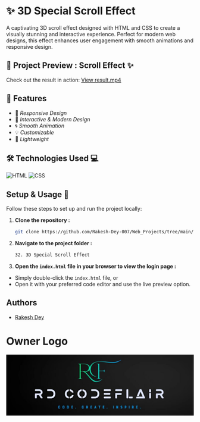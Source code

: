 
# ✨ 3D Special Scroll Effect  

A captivating 3D scroll effect designed with HTML and CSS to create a visually stunning and interactive experience. Perfect for modern web designs, this effect enhances user engagement with smooth animations and responsive design.  



## 📸 Project Preview : Scroll Effect ✨

Check out the result in action: [View result.mp4](https://github.com/Rakesh-Dey-007/Web_Projects/blob/main/32.%203D%20Special%20Scroll%20Effect/Result.mp4)  



## 🚀 Features  

- 📱 *Responsive Design*
- 🎨 *Interactive & Modern Design*
- 🌀 *Smooth Animation*
- 💡 *Customizable*
- 🔧 *Lightweight* 







## 🛠 Technologies Used 💻

<p align="left">
  <img src="https://cdn.iconscout.com/icon/free/png-512/free-html-logo-icon-download-in-svg-png-gif-file-formats--brand-company-business-brands-pack-logos-icons-2284975.png?f=webp&w=256" alt="HTML" width="70" height="70">
  <img src="https://cdn.iconscout.com/icon/free/png-512/free-css-logo-icon-download-in-svg-png-gif-file-formats--logos-pack-icons-722685.png?f=webp&w=256" alt="CSS" width="70" height="70">
  <!-- <img src="https://cdn.iconscout.com/icon/free/png-512/free-javascript-logo-icon-download-in-svg-png-gif-file-formats--brand-company-business-brands-pack-logos-icons-2284965.png?f=webp&w=256" alt="js" width="70" height="70"> -->
</p>

 ## Setup & Usage 🚀

Follow these steps to set up and run the project locally:

1. **Clone the repository :**
   ```bash
   git clone https://github.com/Rakesh-Dey-007/Web_Projects/tree/main/32.%203D%20Special%20Scroll%20Effect
   ```

2. **Navigate to the project folder :**
    ```bash
    32. 3D Special Scroll Effect
    ```

3. **Open the `index.html` file in your browser to view the login page :**
- Simply double-click the `index.html` file, or
- Open it with your preferred code editor and use the live preview option.






## Authors

- [Rakesh Dey](https://github.com/Rakesh-Dey-007)


# Owner Logo

![Logo](https://github.com/Rakesh-Dey-007/Web_Projects/blob/main/01.%20Image%20Search%20Filter/Logo_Crop.jpg)



